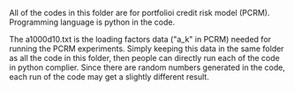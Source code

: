 All of the codes in this folder are for portfolioi credit risk model (PCRM). Programming language is python in the code.

The a1000d10.txt is the loading factors data ("a_k" in PCRM) needed for running the PCRM experiments. Simply keeping this data in the same folder as all the code in this folder, then people can directly run each of the code in python complier. Since there are random numbers generated in the code, each run of the code may get a slightly different result.

